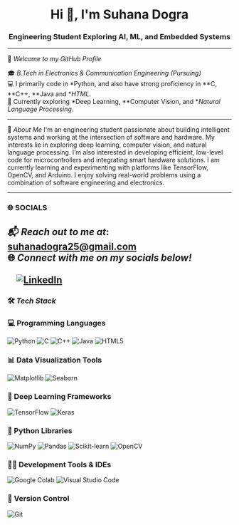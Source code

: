 <h1 align="center">Hi 👋, I'm Suhana Dogra</h1>
<h3 align="center">Engineering Student Exploring AI, ML, and Embedded Systems</h3>

---

🌟 *Welcome to my GitHub Profile*

🎓 *B.Tech in Electronics & Communication Engineering (Pursuing)*  
💻 I primarily code in *Python, and also have strong proficiency in **C, **C++, **Java and **HTML*.  
🧠 Currently exploring *Deep Learning, **Computer Vision, and **Natural Language Processing*. 

---


👋 *About Me*
I'm an engineering student passionate about building intelligent systems and working at the intersection of software and hardware. My interests lie in exploring deep learning, computer vision, and natural language processing. I’m also interested in developing efficient, low-level code for microcontrollers and integrating smart hardware solutions. I am currently learning and experimenting with platforms like TensorFlow, OpenCV, and Arduino.
I enjoy solving real-world problems using a combination of software engineering and electronics.

---

### 🌐 SOCIALS

📬 *Reach out to me at*: [suhanadogra25@gmail.com](mailto:suhanadogra25@gmail.com)  
🌐 *Connect with me on my socials below!* <br><br>
&nbsp;&nbsp;&nbsp;
[![LinkedIn](https://img.shields.io/badge/LinkedIn-blue?style=for-the-badge&logo=linkedin&logoColor=white)]( https://www.linkedin.com/in/suhana-dogra-113a1b365/)
---
### 🛠 *Tech Stack*

### 💻 Programming Languages
![Python](https://img.shields.io/badge/Python-3776AB?style=for-the-badge&logo=python&logoColor=white)
![C](https://img.shields.io/badge/C-A8B9CC?style=for-the-badge&logo=c&logoColor=white)
![C++](https://img.shields.io/badge/C++-00599C?style=for-the-badge&logo=c%2B%2B&logoColor=white)
![Java](https://img.shields.io/badge/Java-007396?style=for-the-badge&logo=java&logoColor=white)
![HTML5](https://img.shields.io/badge/HTML5-E34F26?style=for-the-badge&logo=html5&logoColor=white)

### 📊 Data Visualization Tools
![Matplotlib](https://img.shields.io/badge/Matplotlib-11557C?style=for-the-badge&logo=matplotlib&logoColor=white)
![Seaborn](https://img.shields.io/badge/Seaborn-3776AB?style=for-the-badge&logo=python&logoColor=white)

### 🤖 Deep Learning Frameworks
![TensorFlow](https://img.shields.io/badge/TensorFlow-FF6F00?style=for-the-badge&logo=tensorflow&logoColor=white)
![Keras](https://img.shields.io/badge/Keras-D00000?style=for-the-badge&logo=keras&logoColor=white)
### 🐍 Python Libraries
![NumPy](https://img.shields.io/badge/NumPy-013243?style=for-the-badge&logo=numpy&logoColor=white)
![Pandas](https://img.shields.io/badge/Pandas-150458?style=for-the-badge&logo=pandas&logoColor=white)
![Scikit-learn](https://img.shields.io/badge/Scikit--learn-F7931E?style=for-the-badge&logo=scikit-learn&logoColor=white)
![OpenCV](https://img.shields.io/badge/OpenCV-5C3EE8?style=for-the-badge&logo=opencv&logoColor=white)


### 🧑‍💻 Development Tools & IDEs
![Google Colab](https://img.shields.io/badge/Google_Colab-F9AB00?style=for-the-badge&logo=googlecolab&logoColor=black)
![Visual Studio Code](https://img.shields.io/badge/VS_Code-007ACC?style=for-the-badge&logo=visualstudiocode&logoColor=white)
### 🔄 Version Control
![Git](https://img.shields.io/badge/Git-F05032?style=for-the-badge&logo=git&logoColor=white)
